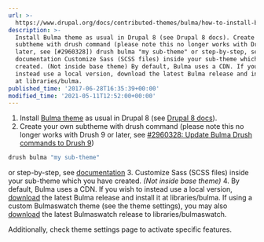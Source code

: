 ```yaml
---
url: >-
  https://www.drupal.org/docs/contributed-themes/bulma/how-to-install-bulma-theme
description: >-
  Install Bulma theme as usual in Drupal 8 (see Drupal 8 docs). Create your own
  subtheme with drush command (please note this no longer works with Drush 9 or
  later, see [#2960328]) drush bulma "my sub-theme" or step-by-step, see
  documentation Customize Sass (SCSS files) inside your sub-theme which you have
  created. (Not inside base theme) By default, Bulma uses a CDN. If you wish to
  instead use a local version, download the latest Bulma release and install it
  at libraries/bulma.
published_time: '2017-06-28T16:35:39+00:00'
modified_time: '2021-05-11T12:52:00+00:00'
---
```

1. Install [Bulma theme](https://drupal.org/project/bulma) as usual in Drupal 8 (see [Drupal 8 docs](https://www.drupal.org/docs/8/extending-drupal-8/installing-themes)).
2. Create your own subtheme with drush command (please note this no longer works with Drush 9 or later, see [#2960328: Update Bulma Drush commands to Drush 9](https://www.drupal.org/project/bulma/issues/2960328 "Status: Closed (won't fix)"))  
```php  
drush bulma "my sub-theme"  
```  
or step-by-step, see [documentation](https://www.drupal.org/docs/8/themes/bulma-css/how-to-create-a-bulma-subtheme)
3. Customize Sass (SCSS files) inside your sub-theme which you have created. _(Not inside base theme)_
4. By default, Bulma uses a CDN. If you wish to instead use a local version, [download](https://github.com/jgthms/bulma/releases) the latest Bulma release and install it at libraries/bulma. If using a custom Bulmaswatch theme (see the theme settings), you may also [download](https://github.com/jenil/bulmaswatch/releases) the latest Bulmaswatch release to libraries/bulmaswatch.

Additionally, check theme settings page to activate specific features.